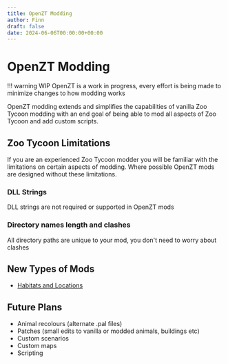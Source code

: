 ```yaml
---
title: OpenZT Modding
author: Finn
draft: false
date: 2024-06-06T00:00:00+00:00
---
```


# OpenZT Modding

!!! warning WIP
    OpenZT is a work in progress, every effort is being made to minimize changes to how modding works

OpenZT modding extends and simplifies the capabilities of vanilla Zoo Tycoon modding with an end goal of being able to mod all aspects of Zoo Tycoon and add custom scripts. 

## Zoo Tycoon Limitations
If you are an experienced Zoo Tycoon modder you will be familiar with the limitations on certain aspects of modding. Where possible OpenZT mods are designed without these limitations.

### DLL Strings
DLL strings are not required or supported in OpenZT mods


### Directory names length and clashes
All directory paths are unique to your mod, you don't need to worry about clashes

## New Types of Mods

- [Habitats and Locations](./habitats_and_locations.md)

## Future Plans

 - Animal recolours (alternate .pal files)
 - Patches (small edits to vanilla or modded animals, buildings etc)
 - Custom scenarios
 - Custom maps
 - Scripting